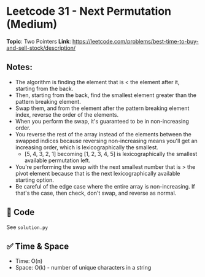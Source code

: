 # Leetcode 31 - Next Permutation (Medium)

**Topic**: Two Pointers 
**Link**: https://leetcode.com/problems/best-time-to-buy-and-sell-stock/description/

## Notes: 
 - The algorithm is finding the element that is < the element after it, starting from the back.
 - Then, starting from the back, find the smallest element greater than the pattern breaking element.
 - Swap them, and from the element after the pattern breaking element index, reverse the order of the elements. 
 - When you perform the swap, it's guaranteed to be in non-increasing order. 
 - You reverse the rest of the array instead of the elements between the swapped indices because reversing non-increasing means you'll get an increasing order, which is lexicographically the smallest. 
    - [5, 4, 3, 2, 1] becoming [1, 2, 3, 4, 5] is lexicographically the smallest available permutation left. 
 - You're performing the swap with the next smallest number that is > the pivot element because that is the next lexicographically available starting option. 
 - Be careful of the edge case where the entire array is non-increasing. If that's the case, then check, don't swap, and reverse as normal. 

## 🧪 Code
See `solution.py`

## ✅ Time & Space
- Time: O(n)
- Space: O(k) - number of unique characters in a string